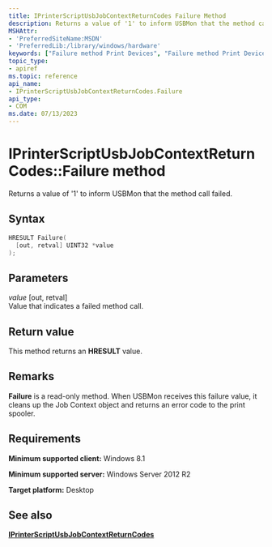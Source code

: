 ```yaml
---
title: IPrinterScriptUsbJobContextReturnCodes Failure Method
description: Returns a value of '1' to inform USBMon that the method call failed.
MSHAttr:
- 'PreferredSiteName:MSDN'
- 'PreferredLib:/library/windows/hardware'
keywords: ["Failure method Print Devices", "Failure method Print Devices , IPrinterScriptUsbJobContextReturnCodes interface", "IPrinterScriptUsbJobContextReturnCodes interface Print Devices , Failure method"]
topic_type:
- apiref
ms.topic: reference
api_name:
- IPrinterScriptUsbJobContextReturnCodes.Failure
api_type:
- COM
ms.date: 07/13/2023
---
```


# IPrinterScriptUsbJobContextReturnCodes::Failure method

Returns a value of '1' to inform USBMon that the method call failed.

## Syntax

```cpp
HRESULT Failure(
  [out, retval] UINT32 *value
);
```

## Parameters

*value* \[out, retval\]  
Value that indicates a failed method call.

## Return value

This method returns an **HRESULT** value.

## Remarks

**Failure** is a read-only method. When USBMon receives this failure value, it cleans up the Job Context object and returns an error code to the print spooler.

## Requirements

**Minimum supported client:** Windows 8.1

**Minimum supported server:** Windows Server 2012 R2

**Target platform:** Desktop

## See also

[**IPrinterScriptUsbJobContextReturnCodes**](iprinterscriptusbjobcontextreturncodes.md)
